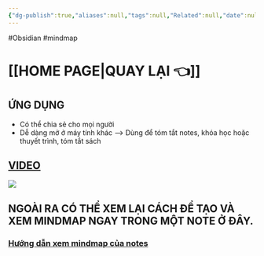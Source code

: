 ```yaml
---
{"dg-publish":true,"aliases":null,"tags":null,"Related":null,"date":null,"URL":null,"Author":null,"image":"https://i.imgur.com/5IUb938.png","permalink":"/noi-dung-khoa-hoc/phan-2-mo-rong-va-ung-dung/tao-mindmap-va-chia-se-mindmap/","dgPassFrontmatter":true,"noteIcon":"1"}
---
```


#Obsidian #mindmap

# [[HOME PAGE\|QUAY LẠI 👈]] 
## ỨNG DỤNG
- Có thể chia sẻ cho mọi người
- Dễ dàng mở ở máy tính khác
--> Dùng để tóm tắt notes, khóa học hoặc thuyết trình, tóm tắt sách
## [VIDEO](https://www.facebook.com/groups/219067851029823/posts/330044483265492/) 

![](https://i.imgur.com/5IUb938.png)


## NGOÀI RA CÓ THỂ XEM LẠI CÁCH ĐỂ TẠO VÀ XEM MINDMAP NGAY TRONG MỘT NOTE Ở ĐÂY.
### [Hướng dẫn xem mindmap của notes](https://www.facebook.com/groups/219067851029823/posts/250546011215340/)